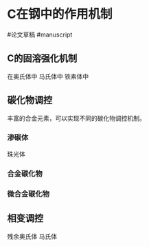 # C在钢中的作用机制
#论文草稿
#manuscript

## C的固溶强化机制
在奥氏体中
马氏体中
铁素体中
## 碳化物调控
丰富的合金元素，可以实现不同的碳化物调控机制。
### 渗碳体
珠光体
### 合金碳化物

### 微合金碳化物

## 相变调控
残余奥氏体
马氏体